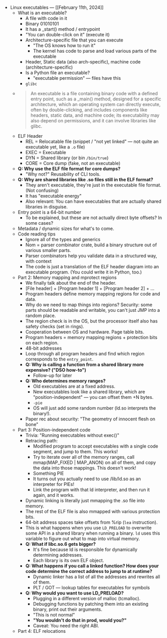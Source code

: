 - Linux executables — [[February 11th, 2024]]
    - What is an executable?
        - A file with code in it
        - Binary 01010101
        - It has a _start() method / entrypoint
        - "You can double-click on it" (execute it)
        - Architecture-specific file that you can execute
            - "The OS knows how to run it"
            - The kernel has code to parse and load various parts of the executable
        - Header, Static data (also arch-specific), machine code (architecture-specific)
        - Is a Python file an executable?
            - "executable permission" — files have this
        - `glibc`
    - > An executable is a file containing binary code with a defined entry point, such as a _main() method, designed for a specific architecture, which an operating system can directly execute, often by double-clicking, and includes components like headers, static data, and machine code; its executability may also depend on permissions, and it can involve libraries like glibc.
    - ELF Header
        - REL = Relocatable file (snippet / "not yet linked" — not quite an executable yet, like a `.o` file)
        - EXEC = Executable
        - DYN = Shared library (or bin `/bin/true`)
        - CORE = Core dump (fake, not an executable)
    - **Q: Why use the ELF file format for core dumps?**
        - "Why not?" Reusability of CLI tools.
    - **Q: Why are shared libraries like .so files still in the ELF format?**
        - They aren't executable, they're just in the executable file format. (Not confusing)
        - It has "executable energy"
        - Also relevant: You can have executables that are actually shared libraries in disguise.
    - Entry point is a 64-bit number
        - To be explained, but these are not actually direct byte offsets? In some cases?
    - Metadata / dynamic sizes for what's to come.
    - Code reading tips
        - Ignore all of the types and generics
        - Nom = parser combinator crate, build a binary structure out of various smaller parts.
        - Parser combinators help you validate data in a structured way, with context
        - The code is just a translation of the ELF header diagram into an executable program. (You could write it in Python, too.)
    - Part 2: Memory mapping and mprotect regions
        - We finally talk about the end of the header.
        - [File header] + [Program header 1] + [Program header 2] + …
        - Program headers define memory mapping regions for code and data.
        - Why do we need to map things into regions? Security: some parts should be readable and writable, you can't just JMP into a random place.
        - The region check is in the OS, but the processor itself also has safety checks (set in rings).
        - Cooperation between OS and hardware. Page table bits.
        - Program headers = memory mapping regions + protection bits on each region.
        - 48-bit addresses
        - Loop through all program headers and find which region corresponds to the `entry_point`.
        - **Q: Why is calling a function from a shared library more expensive? ("DSO how-to")**
            - Follow-up for later
        - **Q: Who determines memory ranges?**
            - Old executables are at a fixed address.
            - New executables look like a shared library, which are "position-independent" — you can offset them +N bytes.
            - `-pie`
            - OS will just add some random number (ld.so interprets the binary!).
        - Paper rec about security: "The geometry of innocent flesh on bone"
    - Part 3: Position-independent code
        - Trivia: "Running executables without exec()"
        - Retracing path:
            - Modified program to accept executables with a single code segment, and jump to them. This works!
            - Try to iterate over all of the memory ranges, call mmap(MAP_FIXED | MAP_ANON) on all of them, and copy the data into those mappings. This doesn't work!
            - Something PIE
            - It turns out you actually need to use /lib/ld.so as an interpreter for PIEs!
            - Link the program with that ld interpreter, and then run it again, and it works.
        - Dynamic linking is literally just mmapping the .so file into memory.
        - The rest of the ELF file is also mmapped with various protection bits.
        - 64-bit address spaces take offsets from %rip (`lea` instruction).
        - This is what happens when you use `LD_PRELOAD` to overwrite some API in a shared library when running a binary. `ld` uses this variable to figure out what to map into virtual memory.
        - **Q: What if libc.so.6 gets bigger?**
            - It's fine because ld is responsible for dynamically determining addresses.
            - Each library is its own ELF object.
        - **Q: What happens if you call a linked function? How does your code determine the correct address to jump to at runtime?**
            - Dynamic linker has a list of all the addresses and rewrites all of them.
            - PLT / GOT — lookup tables for executables for symbols
        - **Q: Why would you want to use LD_PRELOAD?**
            - Plugging in a different version of malloc (tcmalloc).
            - Debugging functions by patching them into an existing binary, print out their arguments.
            - "This is not normal"
            - __"You wouldn't do that in prod, would you?"__
            - Caveat: You need the right ABI.
    - Part 4: ELF relocations
